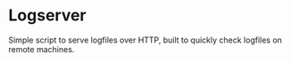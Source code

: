 # Logserver

Simple script to serve logfiles over HTTP, built to quickly check logfiles on remote machines.
